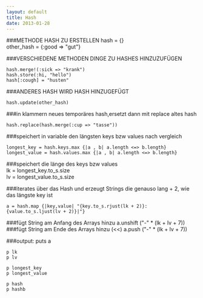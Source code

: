 ```yaml
---
layout: default
title: Hash
date: 2013-01-28
---
```



##\#METHODE HASH ZU ERSTELLEN 
    hash = {}  
    other_hash = {:good => "gut"}

  

##\#VERSCHIEDENE METHODEN DINGE ZU HASHES HINZUZUFÜGEN

    hash.merge!(:sick => "krank")  
    hash.store(:hi, "hello")  
    hash[:cough] = "husten"


##\#ANDERES HASH WIRD HASH HINZUGEFÜGT

    hash.update(other_hash)

##\#in klammern neues temporäres hash,ersetzt dann mit replace altes hash

    hash.replace(hash.merge(:cup => "tasse"))


##\#speichert in variable den längsten keys bzw values nach vergleich

    longest_key = hash.keys.max {|a , b| a.length <=> b.length}  
    longest_value = hash.values.max {|a , b| a.length <=> b.length}


##\#speichert die länge des keys bzw values  
    lk = longest_key.to_s.size  
    lv = longest_value.to_s.size


##\#iterates über das Hash und erzeugt Strings die genauso lang + 2, wie das längste key ist

    a = hash.map {|key,value| "{key.to_s.rjust(lk + 2)}: {value.to_s.ljust(lv + 2)}|"}

##\#fügt String am Anfang des Arrays hinzu
    a.unshift ("-" * (lk + lv + 7))
##\#fügt String am Ende des Arrays hinzu (<<)
    a.push ("-" * (lk + lv + 7))

##\#output:
    puts a

    p lk  
    p lv

    p longest_key  
    p longest_value

    p hash  
    p hashb
